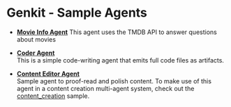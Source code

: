 # Genkit - Sample Agents

* [**Movie Info Agent**](/samples/js/src/agents/movie-agent/README.md)
This agent uses the TMDB API to answer questions about movies

* [**Coder Agent**](/samples/js/src/agents/coder/README.md)  
This is a simple code-writing agent that emits full code files as artifacts.

* [**Content Editor Agent**](./content-editor/README.md)  
Sample agent to proof-read and polish content. To make use of this agent in a content creation multi-agent system, check out the [content_creation](samples/python/hosts/content_creation/README.md) sample.
